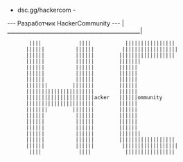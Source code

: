 - dsc.gg/hackercom -  

                          
--- Разработчик HackerCommunity ---             |    
________________________________________________| 

                                                 
	       ||||            ||||           ||||||||||||||||
	      ||||||          ||||||         ||||||||||||||||||
	      ||||||          ||||||        ||||||||||||||||||
	      ||||||          ||||||	    |||||||
	      ||||||          ||||||        ||||||
	      ||||||          ||||||	    ||||||
	      ||||||          ||||||	    ||||||
	      |||||||        |||||||	    ||||||
	      ||||||||||||||||||||||	    ||||||
	      ||||||||||||||||||||||acker   ||||||ommunity
	      ||||||||||||||||||||||	    ||||||
	      |||||||        |||||||	    ||||||
	      ||||||	      ||||||        ||||||
	      ||||||          ||||||        ||||||
	      ||||||          ||||||        ||||||
	      ||||||          ||||||        |||||||
	      ||||||          ||||||        ||||||||||||||||||
	      ||||||          ||||||         ||||||||||||||||||
	       ||||            |||| 	      ||||||||||||||||
		                                                   
														   
														   
														   
